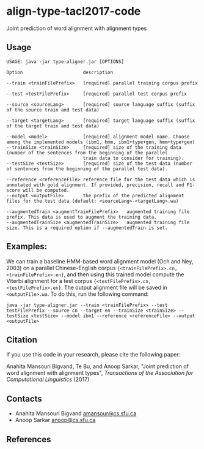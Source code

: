 # align-type-tacl2017-code
Joint prediction of word alignment with alignment types

## Usage
    USAGE: java -jar type-aligner.jar [OPTIONS]

    Option                      description
    
    --train <trainFilePrefix>   [required] parallel training corpus prefix

    --test <testFilePrefix>     [required] parallel test corpus prefix
    
    --source <sourceLang>       [required] source language suffix (suffix of the source train and test data)
    
    --target <targetLang>       [required] target language suffix (suffix of the target train and test data)
    
    --model <model>             [required] alignment model name. Choose among the implemented models (ibm1, hmm, ibm1+type+gen, hmm+type+gen)
    --trainSize <trainSize>     [required] size of the training data (number of the sentences from the beginning of the parallel
                                train data to consider for training).
    --testSize <testSize>       [required] size of the test data (number of sentences from the beginning of the parallel test data).
    
    --reference <referenceFile> reference file for the test data which is annotated with gold alignment. If provided, precision, recall and F1-score will be computed.
    --output <outputFile>       the prefix of the predicted alignment files for the test data (default: <sourceLang>-<targetLang>.wa)
    
    --augmentedTrain <augmentTrainFilePrefix>   augmented training file prefix. This data is used to augment the training data.
    --augmentedTrainSize <augmentedTrainSize>   augmented training file size. This is a required option if --augmentedTrain is set.
    
    

## Examples:
We can train a baseline HMM-based word alignment model (Och and Ney, 2003) on a parallel Chinese-English corpus `{<trainFilePrefix>.cn, <trainFilePrefix>.en}`, and then using this trained model compute the Viterbi alignment for a test corpus `{<testFilePrefix>.cn, <testFilePrefix>.en}`. The output alignment file will be saved in `<outputFile>.wa`. To do this, run the following command:
```
java -jar type-aligner.jar --train <trainFilePrefix> --test testFilePrefix --source cn --target en --trainSize <trainSize> --testSize <testSize> --model ibm1 --reference <referenceFile> --output <outputFile>
```

## Citation

If you use this code in your research, please cite the following paper:

Anahita Mansouri Bigvand, Te Bu, and Anoop Sarkar, "Joint prediction of word alignment with alignment types", *Transactions of the Association for Computational Linguistics* (2017)

## Contacts
* Anahita Mansouri Bigvand <amansour@cs.sfu.ca>
* Anoop Sarkar <anoop@cs.sfu.ca>

## References


